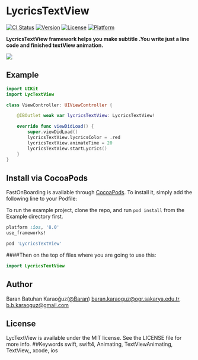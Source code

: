 # LycricsTextView

[![CI Status](https://img.shields.io/travis/baran.karaoguz@ogr.sakarya.edu.tr/LycTextView.svg?style=flat)](https://travis-ci.org/baran.karaoguz@ogr.sakarya.edu.tr/LycTextView)
[![Version](https://img.shields.io/cocoapods/v/LycTextView.svg?style=flat)](https://cocoapods.org/pods/LycTextView)
[![License](https://img.shields.io/cocoapods/l/LycTextView.svg?style=flat)](https://cocoapods.org/pods/LycTextView)
[![Platform](https://img.shields.io/cocoapods/p/LycTextView.svg?style=flat)](https://cocoapods.org/pods/LycTextView)

**LycricsTextView framework helps  you make subtitle .You write just a line code  and finished textView animation.**


![](https://media.giphy.com/media/oHw7dHlXMvukt6QOdA/giphy.gif) 


## Example

```swift
import UIKit
import LycTextView

class ViewController: UIViewController {

    @IBOutlet weak var lycricsTextView: LycricsTextView!

    override func viewDidLoad() {
        super.viewDidLoad()
        lycricsTextView.lycricsColor = .red
        lycricsTextView.animateTime = 20
        lycricsTextView.startLycrics()
    }
}
```

## Install via CocoaPods

FastOnBoarding is available through [CocoaPods](http://cocoapods.org). To install
it, simply add the following line to your Podfile:

To run the example project, clone the repo, and run `pod install` from the Example directory first.

```ruby
platform :ios, '8.0'
use_frameworks!

pod 'LycricsTextView'
```

####Then on the top of files where you are going to use this:
```swift
import LycricsTextView
```


## Author

Baran Batuhan Karaoğuz([@Baran](https://github.com/barankaraoguzzz))
baran.karaoguz@ogr.sakarya.edu.tr, b.b.karaoguz@gmail.com

## License

LycTextView is available under the MIT license. See the LICENSE file for more info.
##Keywords swift, swift4, Animating, TextViewAnimating, TextView,, xcode, ios

